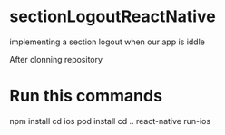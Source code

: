 # sectionLogoutReactNative
implementing a section logout when our app is iddle 

After clonning repository
# Run this commands
npm install
cd ios
pod install
cd ..
react-native run-ios
